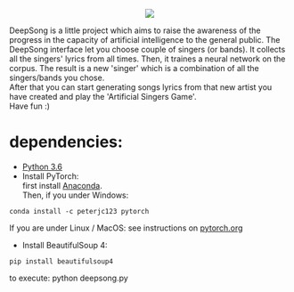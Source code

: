 <p align="center"> 
<img src="https://i.imgur.com/wSIr6IY.png">
</p>
DeepSong is a little project which aims to raise the awareness of the progress in the capacity of artificial intelligence to the general public. The DeepSong interface let you choose couple of singers (or bands). It collects all the singers' lyrics from all times. Then, it traines a neural network on the corpus. The result is a new 'singer' which is a combination of all the singers/bands you chose.<br/>
After that you can start generating songs lyrics from that new artist you have created and play the 'Artificial Singers Game'.<br/>
Have fun :)

# dependencies:
* [Python 3.6](https://www.python.org/downloads/)
* Install PyTorch: <br/>
first install [Anaconda](https://www.anaconda.com/download/). <br/>
Then, if you under Windows: <br/>
```
conda install -c peterjc123 pytorch
```

If you are under Linux / MacOS: see instructions on [pytorch.org](https://www.pytorch.org)<br/>
* Install BeautifulSoup 4: <br/>
```
pip install beautifulsoup4
```
to execute:
python deepsong.py

